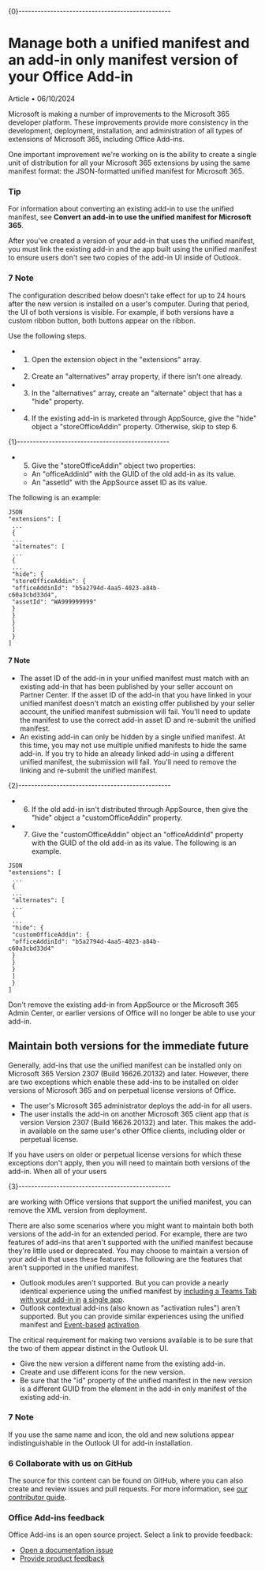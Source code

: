 {0}------------------------------------------------

# **Manage both a unified manifest and an add-in only manifest version of your Office Add-in**

Article • 06/10/2024

Microsoft is making a number of improvements to the Microsoft 365 developer platform. These improvements provide more consistency in the development, deployment, installation, and administration of all types of extensions of Microsoft 365, including Office Add-ins.

One important improvement we're working on is the ability to create a single unit of distribution for all your Microsoft 365 extensions by using the same manifest format: the JSON-formatted unified manifest for Microsoft 365.

### **Tip**

For information about converting an existing add-in to use the unified manifest, see **Convert an add-in to use the unified manifest for Microsoft 365**.

After you've created a version of your add-in that uses the unified manifest, you must link the existing add-in and the app built using the unified manifest to ensure users don't see two copies of the add-in UI inside of Outlook.

### 7 **Note**

The configuration described below doesn't take effect for up to 24 hours after the new version is installed on a user's computer. During that period, the UI of both versions is visible. For example, if both versions have a custom ribbon button, both buttons appear on the ribbon.

Use the following steps.

- 1. Open the extension object in the "extensions" array.
- 2. Create an "alternatives" array property, if there isn't one already.
- 3. In the "alternatives" array, create an "alternate" object that has a "hide" property.
- 4. If the existing add-in is marketed through AppSource, give the "hide" object a "storeOfficeAddin" property. Otherwise, skip to step 6.

{1}------------------------------------------------

- 5. Give the "storeOfficeAddin" object two properties:
	- An "officeAddinId" with the GUID of the old add-in as its value.
	- An "assetId" with the AppSource asset ID as its value.

The following is an example:

```
JSON
"extensions": [
 ...
 {
 ...
 "alternates": [
 ...
 {
 ...
 "hide": {
 "storeOfficeAddin": {
 "officeAddinId": "b5a2794d-4aa5-4023-a84b-
c60a3cbd33d4",
 "assetId": "WA999999999"
 }
 }
 }
 ]
 }
]
```
#### 7 **Note**

- The asset ID of the add-in in your unified manifest must match with an existing add-in that has been published by your seller account on Partner Center. If the asset ID of the add-in that you have linked in your unified manifest doesn't match an existing offer published by your seller account, the unified manifest submission will fail. You'll need to update the manifest to use the correct add-in asset ID and re-submit the unified manifest.
- An existing add-in can only be hidden by a single unified manifest. At this time, you may not use multiple unified manifests to hide the same add-in. If you try to hide an already linked add-in using a different unified manifest, the submission will fail. You'll need to remove the linking and re-submit the unified manifest.

{2}------------------------------------------------

- 6. If the old add-in isn't distributed through AppSource, then give the "hide" object a "customOfficeAddin" property.
- 7. Give the "customOfficeAddin" object an "officeAddinId" property with the GUID of the old add-in as its value. The following is an example.

```
JSON
"extensions": [
 ...
 {
 ...
 "alternates": [
 ...
 {
 ...
 "hide": {
 "customOfficeAddin": {
 "officeAddinId": "b5a2794d-4aa5-4023-a84b-
c60a3cbd33d4"
 }
 }
 }
 ]
 }
]
```
Don't remove the existing add-in from AppSource or the Microsoft 365 Admin Center, or earlier versions of Office will no longer be able to use your add-in.

## **Maintain both versions for the immediate future**

Generally, add-ins that use the unified manifest can be installed only on Microsoft 365 Version 2307 (Build 16626.20132) and later. However, there are two exceptions which enable these add-ins to be installed on older versions of Microsoft 365 and on perpetual license versions of Office.

- The user's Microsoft 365 administrator deploys the add-in for all users.
- The user installs the add-in on another Microsoft 365 client app that *is* version Version 2307 (Build 16626.20132) and later. This makes the add-in available on the same user's other Office clients, including older or perpetual license.

If you have users on older or perpetual license versions for which these exceptions don't apply, then you will need to maintain both versions of the add-in. When all of your users 

{3}------------------------------------------------

are working with Office versions that support the unified manifest, you can remove the XML version from deployment.

There are also some scenarios where you might want to maintain both both versions of the add-in for an extended period. For example, there are two features of add-ins that aren't supported with the unified manifest because they're little used or deprecated. You may choose to maintain a version of your add-in that uses these features. The following are the features that aren't supported in the unified manifest.

- Outlook modules aren't supported. But you can provide a nearly identical experience using the unified manifest by [including a Teams Tab with your add-in in](https://learn.microsoft.com/en-us/microsoftteams/platform/m365-apps/combine-office-add-in-and-teams-app) [a single app](https://learn.microsoft.com/en-us/microsoftteams/platform/m365-apps/combine-office-add-in-and-teams-app).
- Outlook contextual add-ins (also known as "activation rules") aren't supported. But you can provide similar experiences using the unified manifest and [Event-based](https://learn.microsoft.com/en-us/office/dev/add-ins/outlook/autolaunch) [activation](https://learn.microsoft.com/en-us/office/dev/add-ins/outlook/autolaunch).

The critical requirement for making two versions available is to be sure that the two of them appear distinct in the Outlook UI.

- Give the new version a different name from the existing add-in.
- Create and use different icons for the new version.
- Be sure that the "id" property of the unified manifest in the new version is a different GUID from the **<Id>** element in the add-in only manifest of the existing add-in.

### 7 **Note**

If you use the same name and icon, the old and new solutions appear indistinguishable in the Outlook UI for add-in installation.

### 6 **Collaborate with us on GitHub**

The source for this content can be found on GitHub, where you can also create and review issues and pull requests. For more information, see [our](https://github.com/OfficeDev/office-js-docs-pr/blob/main/Contributing.md) [contributor guide](https://github.com/OfficeDev/office-js-docs-pr/blob/main/Contributing.md).

### **Office Add-ins feedback**

Office Add-ins is an open source project. Select a link to provide feedback:

- [Open a documentation issue](https://github.com/OfficeDev/office-js-docs-pr/issues/new?template=3-customer-feedback.yml&pageUrl=https%3A%2F%2Flearn.microsoft.com%2Fen-us%2Foffice%2Fdev%2Fadd-ins%2Fconcepts%2Fduplicate-legacy-metaos-add-ins&pageQueryParams=&contentSourceUrl=https%3A%2F%2Fgithub.com%2FOfficeDev%2Foffice-js-docs-pr%2Fblob%2Fmain%2Fdocs%2Fconcepts%2Fduplicate-legacy-metaos-add-ins.md&documentVersionIndependentId=4a895150-a17f-9748-f11d-06661e1c4300&feedback=%0A%0A%5BEnter+feedback+here%5D%0A&author=%40o365devx&metadata=*+ID%3A+4a895150-a17f-9748-f11d-06661e1c4300+%0A*+Service%3A+**microsoft-365**%0A*+Sub-service%3A+**add-ins**)
- [Provide product feedback](https://aka.ms/office-addins-dev-questions)